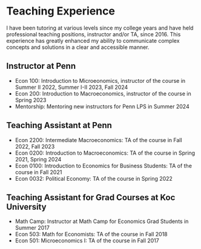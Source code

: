 # Teaching Experience

I have been tutoring at various levels since my college years and have held professional teaching positions, instructor and/or TA, since 2016. This experience has greatly enhanced my ability to communicate complex concepts and solutions in a clear and accessible manner.

## Instructor at Penn

- Econ 100: Introduction to Microeonomics, instructor of the course in Summer II 2022, Summer I-II 2023, Fall 2024
- Econ 200: Introduction to Macroeconomics, instructor of the course in Spring 2023
- Mentorship: Mentoring new instructors for Penn LPS in Summer 2024

## Teaching Assistant at Penn

- Econ 2200: Intermediate Macroeconomics: TA of the course in Fall 2022, Fall 2023
- Econ 0200: Introduction to Macroeconomics: TA of the course in Spring 2021, Spring 2024
- Econ 0100: Introduction to Economics for Business Students: TA of the course in Fall 2021
- Econ 0032: Political Economy: TA of the course in Spring 2022

## Teaching Assistant for Grad Courses at Koc University 

- Math Camp: Instructor at Math Camp for Economics Grad Students in Summer 2017
- Econ 503: Math for Economists: TA of the course in Fall 2018
- Econ 501: Microeconomics I: TA of the course in Fall 2017